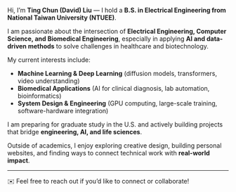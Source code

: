 Hi, I’m **Ting Chun (David) Liu** — I hold a **B.S. in Electrical Engineering from National Taiwan University (NTUEE)**.

I am passionate about the intersection of **Electrical Engineering, Computer Science, and Biomedical Engineering**, especially in applying **AI and data-driven methods** to solve challenges in healthcare and biotechnology.

My current interests include:
- **Machine Learning & Deep Learning** (diffusion models, transformers, video understanding)
- **Biomedical Applications** (AI for clinical diagnosis, lab automation, bioinformatics)
- **System Design & Engineering** (GPU computing, large-scale training, software-hardware integration)

I am preparing for graduate study in the U.S. and actively building projects that bridge **engineering, AI, and life sciences**.

Outside of academics, I enjoy exploring creative design, building personal websites, and finding ways to connect technical work with **real-world impact**.

---

✉️ Feel free to reach out if you’d like to connect or collaborate!
